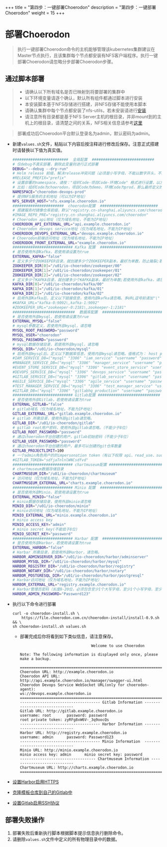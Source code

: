 +++
title = "第四步：一键部署Choerodon"
description = "第四步：一键部署Choerodon"
weight = 15
+++

# 部署Choerodon

<blockquote class="note">
执行一键部署Choerodon命令的主机能够管理该kubernetes集群建议在Master节点执行，且该集群每个节点都安装有NFS客户端程序。执行一键部署Choerodon请忽略分步部署Choerodon步骤。
</blockquote>

## 通过脚本部署

<blockquote class="warning">
  <ul>
  <li>请确认以下所有域名是否已映射到将要部署的集群中</li>
  <li>以下环境变量请逐个确认，默认所有组件都通过脚本进行安装</li>
  <li>本安装脚本基于NFS存储进行搭建，非NFS存储不能使用本脚本</li>
  <li>请确认集群中每个节点都安装了nfs-utils，若未安装请进行<a href="../nfs/#客户端挂载nfs服务器共享目录" target="_blank">安装</a></li>
  <li>请注意所有目录都是基于NFS Server主机的根目录，并非mount到的主机上的根目录，请清楚之间的关系，NFS相关信息请参考<a href="../nfs" target="_blank">这里</a></li>
  </ul>
</blockquote>

<blockquote class="note">
部署成功后Choerodon平台默认登录名为admin，默认密码为admin。
</blockquote>

- 新建`values.sh`文件，粘贴以下内容后按注释进行修改后保存。注意正式搭建时请替换以下值为真实值。

    ```bash
    #########################  全局配置  ############################
    # 仅debug不真实部署，删除此变量则进行正式部署
    DEBUG="--debug --dry-run"
    # Helm release 前缀，解决release冲突问题（必须是小写字母，不能以数字开头，不能有特殊字符）
    #RELEASE_PREFIX="prefix"
    # 设置部署的namespace，请按："组织Code-项目Code-环境Code" 格式进行设置，以方便后期将应用自动扫描到数据库中。
    # 比如：组织Code为choerodon，项目Code为demo，环境Code为prod，那么最终定义的namespace为：choerodon-devops-prod
    NAMESPACE="choerodon-devops-prod"
    # 提供NFS服务的主机地址（可以为IP地址）
    NFS_SERVER_HOST="nfs.example.choerodon.io"
    #######################  choerodon配置  ##########################
    # 搭建服务时镜像仓库前缀，默认"registry.cn-shanghai.aliyuncs.com/choerodon"
    #IMAGE_REPO_PRE="registry.cn-shanghai.aliyuncs.com/choerodon"
    # Choerodon api地址（仅为域名地址，不能为IP地址）
    CHOERODON_API_EXTERNAL_URL="api.example.choerodon.io"
    # Choerodon devops service地址（仅为域名地址，不能为IP地址）
    CHOERODON_DEVOPS_EXTERNAL_URL="devops.example.choerodon.io"
    # Choerodon前端访问地址（仅为域名地址，不能为IP地址）
    CHOERODON_FRONT_EXTERNAL_URL="example.choerodon.io"
    ########################### Kafka 配置  ############################
    # 是否使用外部Kafka，若使用请设置为true
    EXTERNAL_KAFKA="false"
    # 定义多少个ZOOKEEPER目录，就创建多少个ZOOKEEPER副本，最好为单数，防止脑裂;若使用外部kafka，请忽略
    ZOOKEEPER_DIR[0]="/u01/io-choerodon/zookeeper/00"
    ZOOKEEPER_DIR[1]="/u01/io-choerodon/zookeeper/01"
    ZOOKEEPER_DIR[2]="/u01/io-choerodon/zookeeper/02"
    # 定义多少个KAFKA目录，就创建多少个KAFKA副本，最好为单数;若使用外部kafka，请忽略
    KAFKA_DIR[0]="/u01/io-choerodon/kafka/00"
    KAFKA_DIR[1]="/u01/io-choerodon/kafka/01"
    KAFKA_DIR[2]="/u01/io-choerodon/kafka/02"
    # 启用外部Kafka后，定义以下链接信息，使用内部kafka请忽略。多URL逗号前请加"\"
    #KAFKA_URL="kafka-0:9092\,kafka-1:9092"
    #ZOOKEEPER_URL="zookeeper-0:2181\,zookeeper-1:2181"
    ############################  数据库配置  ############################
    # 是否使用外部mysql，若使用请设置为true
    EXTERNAL_MYSQL="false"
    # mysql参数定义，若使用外部mysql，请忽略
    MYSQL_ROOT_PASSWORD="password"
    MYSQL_USER="choerodon"
    MYSQL_PASSWORD="password"
    # mysql数据存储目录，若使用外部mysql，请忽略
    MYSQL_DIR="/u01/io-choerodon/mysql"
    # 启用外部mysql后，定义以下数据库信息，使用内部mysql请忽略。值格式为： host prot database_name username password。
    #IAM_SERVICE_DB=("mysql" "3306" "iam_service" "username" "password")
    #MANAGER_SERVICE_DB=("mysql" "3306" "manager_service" "username" "password")
    #EVENT_STORE_SERVICE_DB=("mysql" "3306" "event_store_service" "username" "password")
    #DEVOPS_SERVICE_DB=("mysql" "3306" "devops_service" "username" "password")
    #GITLAB_SERVICE_DB=("mysql" "3306" "gitlab_service" "username" "password")
    #AGILE_SERVICE_DB=("mysql" "3306" "agile_service" "username" "password")
    #TEST_MANAGER_SERVICE_DB=("mysql" "3306" "test_manager_service" "username" "password")
    #GITLAB_DB=("mysql" "3306" "gitlabhq_production" "username" "password")
    ########################### Gitlab配置 ############################
    # 是否使用外部Gitlab，若使用请设置为true
    EXTERNAL_GITLAB="false"
    # gitlab域名（仅为域名地址，不能为IP地址）
    GITLAB_EXTERNAL_URL="gitlab.example.choerodon.io"
    # gitlab 所需目录，使用外部gitlab请忽略。
    GITLAB_DIR="/u01/io-choerodon/gitlab"
    # gitlab root用户密码，使用外部gitlab请忽略。（不能少于8位）
    GITLAB_ROOT_PASSWORD="password"
    # 通过choerodon平台创建的用户，gitlab初始密码（不能少于8位）
    GITLAB_USER_PASSWORD="password"
    # 通过choerodon平台创建的用户，最多可以创建的git仓库数量
    GITLAB_PROJECTLIMIT=100
    # 一个admin角色用户的的impersonation token（有以下权限 api、read_use、sudo）;使用内部gitlab请忽略。
    #GITLAB_TOKEN="sdfjaTnlnlWNCsdfvd"
    ########################### chartmuseum配置 ########################
    # chartmuseum数据存储目录
    CHARTMUSEUM_DIR="/u01/io-choerodon/chartmuseum"
    # 访问地址（仅为域名地址，不能为IP地址）
    CHARTMUSEUM_EXTERNAL_URL="charts.example.choerodon.io"
    ########################### Minio 配置  ############################
    # 是否使用外部Minio，若使用请设置为true
    EXTERNAL_MINIO="false"
    # minio数据存储目录，使用外部minio请忽略
    MINIO_DIR="/u01/io-choerodon/minio"
    # minio访问地址（仅为域名地址，不能为IP地址）
    MINIO_EXTERNAL_URL="minio.example.choerodon.io"
    # minio access key
    MINIO_ACCESS_KEY="admin"
    # minio secret key(不能低于8位)
    MINIO_SECRET_KEY="password"
    ########################### Harbar 配置  ############################
    # 是否使用外部Harbor，若使用请设置为true
    EXTERNAL_HARBOR="false"
    # Harbar 所需目录，若使用外部Harbor，请忽略。
    HARBOR_ADMINSERVER_DIR="/u01/io-choerodon/harbor/adminserver"
    HARBOR_MYSQL_DIR="/u01/io-choerodon/harbor/mysql"
    HARBOR_REGISTRY_DIR="/u01/io-choerodon/harbor/registry"
    HARBOR_NOTARY_DIR="/u01/io-choerodon/harbor/notary"
    HARBOR_POSTGRESQL_DIR="/u01/io-choerodon/harbor/postgresql"
    # Harbar访问地址（仅为域名地址，不能为IP地址）
    HARBOR_EXTERNAL_URL="registry.example.choerodon.io"
    # Harbar管理员密码（长度8-20位，必须包含至少1个大写字母，至少1个小写字母，至少1个数字）
    HARBOR_ADMIN_PASSWORD="Password123"
    ```

- 执行以下命令进行部署

    ```
    curl -o choerodon-install.sh \
        https://file.choerodon.com.cn/choerodon-install/install-0.9.sh && \
    sh choerodon-install.sh values.sh
    ```

    - 部署完成后你将看到如下类似信息，请注意保存。

        ```shell
                                        Welcome to use Choerodon

        Note: The following information is displayed only once, please make a backup.

        =======================================================================================
        Choerodon URL: http://example.choerodon.io
        Choerodon API URL: http://api.example.choerodon.io/manager/swagger-ui.html
        Choerodon Devops Service WebSocket URL(only for choerodon-agent):
        ws://devops.example.choerodon.io
        =======================================================================================
        ------------------------------------ Gitlab Information -------------------------------
        Gitlab URL: http://gitlab.example.choerodon.io
        username: root       password: password
        root private token: zyRFg8xW6V-_3q9oocQs
        ------------------------------------ Harbor Information -------------------------------
        Harbor URL: http://registry.example.choerodon.io
        username: admin      password: Password123
        ------------------------------------ Minio Information  -------------------------------
        Minio URL: http://minio.example.choerodon.io
        minio access key: admin      minio secret key: password
        ---------------------------------- Chartmuseum Information ----------------------------
        Chartmuseum URL: http://charts.example.choerodon.io
        =======================================================================================
        ```

- [设置Harbor启用HTTPS](../parts/base/harbor/#启用https)
- [克隆模板仓库到自己的Gitlab中](../parts/base/gitlab/#克隆模板仓库)
- [设置Gitlab启用SSH协议](../parts/base/gitlab/#启用SSH协议)

## 部署失败操作

1. 部署失败后重新执行脚本根据脚本提示信息执行删除命令。
1. 请删除`values.sh`文件中定义的所有物理目录中的数据。